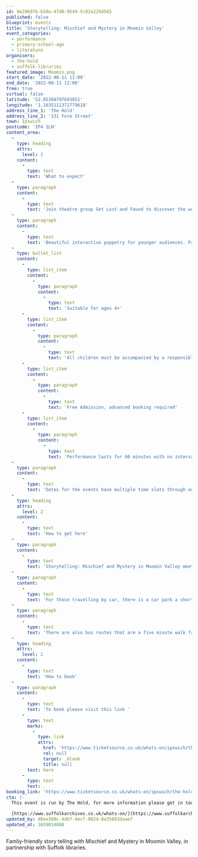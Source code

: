 ```yaml
---
id: 9e20607b-b50a-47d0-9549-5c02e229d565
published: false
blueprint: events
title: 'Storytelling: Mischief and Mystery in Moomin Valley'
event_categories:
  - performance
  - primary-school-age
  - literature
organisers:
  - the-hold
  - suffolk-libraries
featured_image: Moomin.png
start_date: '2022-08-11 11:00'
end_date: '2022-08-11 12:00'
free: true
virtual: false
latitude: '52.05308797693051'
longitude: '1.1635111371779618'
address_line_1: 'The Hold'
address_line_2: '131 Fore Street'
town: Ipswich
postcode: 'IP4 1LN'
content_area:
  -
    type: heading
    attrs:
      level: 2
    content:
      -
        type: text
        text: 'What to expect'
  -
    type: paragraph
    content:
      -
        type: text
        text: 'Join theatre group Get Lost and Found to discover the world of the Moomins where anything is possible. Be sure to pack your imagination and join us on an unforgettable journey to Moomin valley where everyone is welcome, nature thrives, and adventures are plentiful. '
  -
    type: paragraph
    content:
      -
        type: text
        text: 'Beautiful interactive puppetry for younger audiences. Presented in conjunction with Suffolk Libraries.'
  -
    type: bullet_list
    content:
      -
        type: list_item
        content:
          -
            type: paragraph
            content:
              -
                type: text
                text: 'Suitable for ages 4+'
      -
        type: list_item
        content:
          -
            type: paragraph
            content:
              -
                type: text
                text: 'All children must be accompanied by a responsible adult at all times'
      -
        type: list_item
        content:
          -
            type: paragraph
            content:
              -
                type: text
                text: 'Free Admission, advanced booking required'
      -
        type: list_item
        content:
          -
            type: paragraph
            content:
              -
                type: text
                text: 'Performance lasts for 60 minutes with no interval'
  -
    type: paragraph
    content:
      -
        type: text
        text: 'Dates for the events have multiple time slots through out the day. '
  -
    type: heading
    attrs:
      level: 2
    content:
      -
        type: text
        text: 'How to get here'
  -
    type: paragraph
    content:
      -
        type: text
        text: 'Storytelling: Mischief and Mystery in Moomin Valley meets at The Hold, 131 Fore Street, Ipswich.'
  -
    type: paragraph
    content:
      -
        type: text
        text: 'For those travelling by car, there is a car park a short walk from the venue next to the student halls.'
  -
    type: paragraph
    content:
      -
        type: text
        text: 'There are also bus routes that are a five minute walk from the venue.'
  -
    type: heading
    attrs:
      level: 2
    content:
      -
        type: text
        text: 'How to book'
  -
    type: paragraph
    content:
      -
        type: text
        text: 'To book please visit this link '
      -
        type: text
        marks:
          -
            type: link
            attrs:
              href: 'https://www.ticketsource.co.uk/whats-on/ipswich/the-hold/storytelling-mischief-and-mystery-in-moomin-valley/2022-08-11/d-myobbofalwrvz'
              rel: null
              target: _blank
              title: null
        text: here
      -
        type: text
        text: .
booking_link: 'https://www.ticketsource.co.uk/whats-on/ipswich/the-hold/storytelling-mischief-and-mystery-in-moomin-valley/2022-08-11/d-myobbofalwrvz'
cta: |-
  This event is run by The Hold, for more information please get in touch via:

  [https://www.suffolkarchives.co.uk/whats-on/](https://www.suffolkarchives.co.uk/whats-on/)
updated_by: d0ee360c-4db7-4ecf-9024-8e35603daaef
updated_at: 1659014888
---
```

Famliy-friendly story telling with Mischief and Mystery in Moomin Valley, in partnership with Suffolk libraries.
